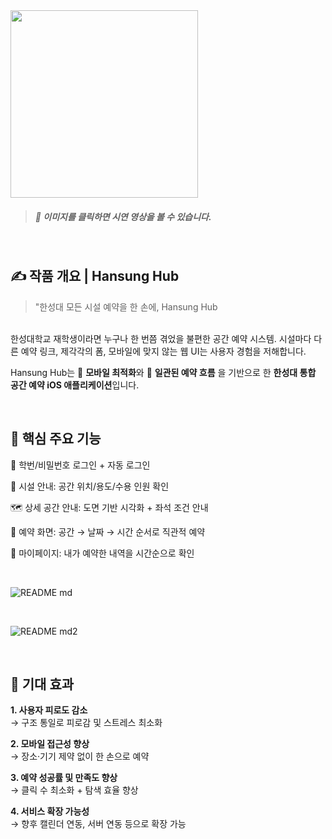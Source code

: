 <a href="https://youtu.be/RlaVpX3FA3k" target="_blank">
  <img src="https://github.com/user-attachments/assets/7942f426-6f0f-4d26-a645-6e03b386785e" width="300"/>
</a>

> ##### 🎥 이미지를 클릭하면 시연 영상을 볼 수 있습니다.


<br>

## ✍️  **작품 개요  | Hansung Hub**

> "한성대 모든 시설 예약을 한 손에, Hansung Hub <br>

<br> 한성대학교 재학생이라면 누구나 한 번쯤 겪었을
불편한 공간 예약 시스템.
시설마다 다른 예약 링크, 제각각의 폼,
모바일에 맞지 않는 웹 UI는 사용자 경험을 저해합니다.
<br>

Hansung Hub는
📱 **모바일 최적화**와 🧩 **일관된 예약 흐름** 을 기반으로 한
**한성대 통합 공간 예약 iOS 애플리케이션**입니다.

<br>

##  **🚀 핵심 주요 기능**

🔐 학번/비밀번호 로그인 + 자동 로그인

🏢 시설 안내: 공간 위치/용도/수용 인원 확인

🗺️ 상세 공간 안내: 도면 기반 시각화 + 좌석 조건 안내

📆 예약 화면: 공간 → 날짜 → 시간 순서로 직관적 예약

📄 마이페이지: 내가 예약한 내역을 시간순으로 확인

<br>


![README md](https://github.com/user-attachments/assets/6073bcf0-9253-4b0b-85cf-147dd0c4f321)

<br>


![README md2](https://github.com/user-attachments/assets/eb0db53b-b468-46ec-a912-95300d97b321)

<br>

## 🎯 **기대 효과**

**1. 사용자 피로도 감소** <br>
→ 구조 통일로 피로감 및 스트레스 최소화

**2. 모바일 접근성 향상** <br>
→ 장소·기기 제약 없이 한 손으로 예약

**3. 예약 성공률 및 만족도 향상** <br>
→ 클릭 수 최소화 + 탐색 효율 향상

**4. 서비스 확장 가능성** <br>
→ 향후 캘린더 연동, 서버 연동 등으로 확장 가능
